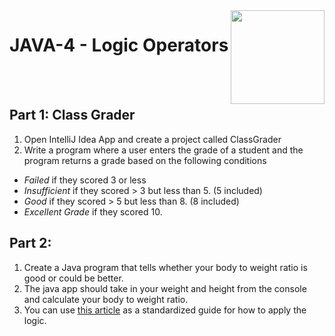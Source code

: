 
<img align="right" width="150" height="150" src="https://media-exp1.licdn.com/dms/image/C4E0BAQF7BYCCZt5epw/company-logo_200_200/0?e=2159024400&v=beta&t=qUAFP9bUgBEEXGVQYpUXW1J_OiP8e0r4rFBpqp8OrxA">

# JAVA-4 - Logic Operators

 <br/>
 <br/>


## Part 1: Class Grader
1. Open IntelliJ Idea App and create a project called ClassGrader
2. Write a program where a user enters the grade of a student and the program returns a grade based on the following conditions
- *Failed* if they scored 3 or less
- *Insufficient* if they scored > 3 but less than 5. (5 included)
- *Good* if they scored > 5 but less than 8. (8 included)
- *Excellent Grade* if they scored 10.

## Part 2:
1. Create a Java program that tells whether your body to weight ratio is good or could be better.
2. The java app should take in your weight and height from the console and calculate your body to weight ratio.
3. You can use [this article](https://www.rush.edu/health-wellness/quick-guides/what-is-a-healthy-weight) as a standardized guide for how to apply the logic. 
